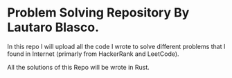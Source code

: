 # Problem Solving Repository By Lautaro Blasco.

In this repo I will upload all the code I wrote to solve different problems that I found in Internet (primarly from HackerRank and LeetCode).

All the solutions of this Repo will be wrote in Rust.
